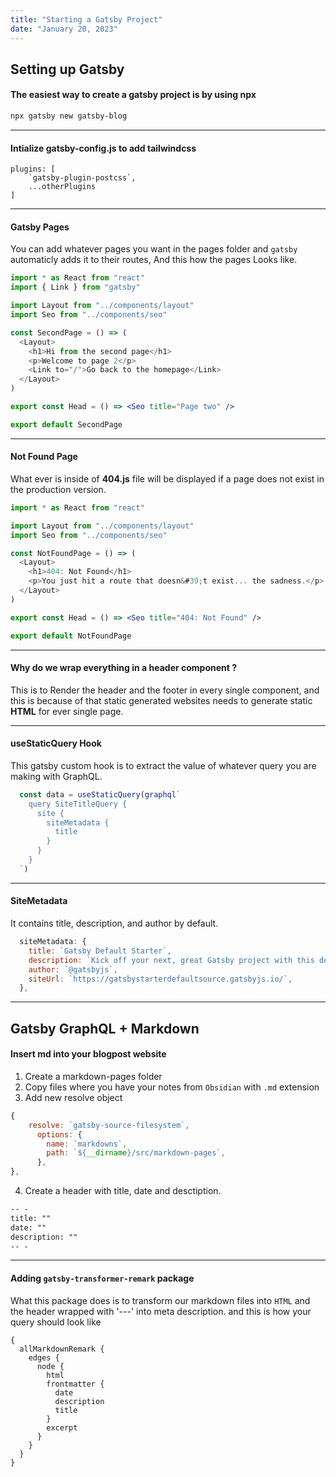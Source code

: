```yaml
---
title: "Starting a Gatsby Project"
date: "January 20, 2023"
---
```


## Setting up Gatsby
#### The easiest way to create a gatsby project is by using npx
```powershell
npx gatsby new gatsby-blog
```
---

#### Intialize gatsby-config.js to add tailwindcss
```tsx
plugins: [
    `gatsby-plugin-postcss`,
    ...otherPlugins
]
```

---

#### Gatsby Pages
You can add whatever pages you want in the pages folder and `gatsby` automaticly adds it to their routes, And this how the pages Looks like.
```jsx
import * as React from "react"
import { Link } from "gatsby"

import Layout from "../components/layout"
import Seo from "../components/seo"

const SecondPage = () => (
  <Layout>
    <h1>Hi from the second page</h1>
    <p>Welcome to page 2</p>
    <Link to="/">Go back to the homepage</Link>
  </Layout>
)

export const Head = () => <Seo title="Page two" />

export default SecondPage
```

---
#### Not Found Page
What ever is inside of **404.js** file will be displayed if a page does not exist in the production version.
```jsx
import * as React from "react"

import Layout from "../components/layout"
import Seo from "../components/seo"

const NotFoundPage = () => (
  <Layout>
    <h1>404: Not Found</h1>
    <p>You just hit a route that doesn&#39;t exist... the sadness.</p>
  </Layout>
)

export const Head = () => <Seo title="404: Not Found" />

export default NotFoundPage
```

---
#### Why do we wrap everything in a header component ?
This is to Render the header and the footer in every single component, and this is because of that static generated websites needs to generate static **HTML** for ever single page.

---
#### useStaticQuery Hook
This gatsby custom hook is to extract the value of whatever query you are making with GraphQL.
```jsx
  const data = useStaticQuery(graphql`
    query SiteTitleQuery {
      site {
        siteMetadata {
          title
        }
      }
    }
  `)
```

---
#### SiteMetadata
It contains title, description, and author by default.
```js
  siteMetadata: {
    title: `Gatsby Default Starter`,
    description: `Kick off your next, great Gatsby project with this default starter. This barebones starter ships with the main Gatsby configuration files you might need.`,
    author: `@gatsbyjs`,
    siteUrl: `https://gatsbystarterdefaultsource.gatsbyjs.io/`,
  },
```

---
## Gatsby GraphQL + Markdown


#### Insert md into your blogpost website
1. Create a markdown-pages folder
2. Copy files where you have your notes from `Obsidian` with `.md` extension
3. Add new resolve object 
```js
{
	resolve: `gatsby-source-filesystem`,
	  options: {
		name: `markdowns`,
		path: `${__dirname}/src/markdown-pages`,
	  },
},
```
4. Create a header with title, date and desctiption.
```md
-- -
title: ""
date: ""
description: ""
-- -
```

---

#### Adding `gatsby-transformer-remark` package
What this package does is to transform our markdown files into `HTML` and the header wrapped with '---' into meta description.
and this is how your query should look like
```gql
{
  allMarkdownRemark {
    edges {
      node {
        html
        frontmatter {
          date
          description
          title
        }
        excerpt
      }
    }
  }
}
```
